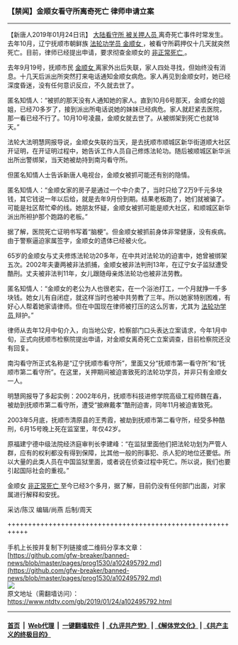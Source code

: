 ### 【禁闻】金顺女看守所离奇死亡 律师申请立案
------------------------

<div class="post_content">
 <p>
  【新唐人2019年01月24日讯】
  <a href="https://www.ntdtv.com/gb/大陆看守所.htm">
   大陆看守所
  </a>
  <a href="https://www.ntdtv.com/gb/被关押人员.htm">
   被关押人员
  </a>
  离奇死亡事件时常发生。去年10月，辽宁抚顺市朝鲜族
  <a href="https://www.ntdtv.com/gb/法轮功学员.htm">
   法轮功学员
  </a>
  <a href="https://www.ntdtv.com/gb/金顺女.htm">
   金顺女
  </a>
  ，被看守所羁押仅十几天就突然死亡。目前，律师已经提出申请，要求彻查金顺女的
  <a href="https://www.ntdtv.com/gb/非正常死亡.htm">
   非正常死亡
  </a>
  。
 </p>
 <p>
  去年9月19号，抚顺市民
  <a href="https://www.ntdtv.com/gb/金顺女.htm">
   金顺女
  </a>
  离家外出后失联，家人四处寻找，但始终没有消息。十几天后派出所突然打来电话通知金顺女病危。家人再见到金顺女时，她已经深度昏迷，没有任何意识反应，不久就去世了。
 </p>
 <p>
  匿名知情人：“被抓的那天没有人通知她的家人。直到10月6号那天，金顺女的姐姐，已经70多岁了，接到派出所电话说她的妹妹已经病危。家人就赶紧去医院，那一看已经不行了。10月10号凌晨，金顺女就去世了。从被绑架到死亡也就18天。”
 </p>
 <p>
  法轮大法明慧网报导说，金顺女失联的当天，是去抚顺市顺城区新华街道顺大社区开证明，在开证明过程中，她告诉工作人员自己修炼法轮功。随后被顺城区新华派出所出警绑架，当天她被劫持到南沟看守所。
 </p>
 <p>
  但匿名知情人士告诉新唐人电视台，金顺女被抓可能还有别的隐情。
 </p>
 <p>
  匿名知情人：“金顺女家的房子是通过一个中介卖了，当时只给了2万9千元多块钱，其它钱说一年以后给，就是去年9月份到期。结果老板跑了，她们就被骗了。可能是社区帮忙牵的线。她朋友怀疑，金顺女被抓可能是顺大社区，和顺城区新华派出所袒护那个跑路的老板。”
 </p>
 <p>
  据了解，医院死亡证明书写着“脑梗”。但金顺女被抓前身体非常健康，没有疾病。由于警察逼迫家属签字，金顺女的遗体已经被火化。
 </p>
 <p>
  65岁的金顺女与丈夫修炼法轮功20多年，在中共对法轮功的迫害中，她曾被绑架五次。2002年夫妻两被非法抓捕，金顺女被非法判刑13年，在辽宁女子监狱遭受酷刑。丈夫被非法判11年，女儿跟随母亲炼法轮功也被非法劳教。
 </p>
 <p>
  匿名知情人：“金顺女的老公为人也很老实，在一个浴池打工，一个月就挣一千多块钱。她女儿有自闭症，就这样当时也被中共劳教了三年。所以她家特别困难，有好心人帮着她家请律师。但在中国现在律师被打压的这么厉害，尤其为
  <a href="https://www.ntdtv.com/gb/法轮功学员.htm">
   法轮功学员
  </a>
  辩护。”
 </p>
 <p>
  律师从去年12月中旬介入，向当地公安，检察部门口头表达立案请求，今年1月中旬，正式向抚顺市检察院提出申请，对金顺女离奇死亡立案调查，目前检察院还没有回复。
 </p>
 <p>
  南沟看守所正式名称是“辽宁抚顺市看守所”，里面又分“抚顺市第一看守所”和“抚顺市第二看守所”。在这里，关押期间被迫害致死的法轮功学员，并非只有金顺女一人。
 </p>
 <p>
  明慧网报导了多起实例：2002年6月，抚顺市科技进修学院高级工程师魏在鑫，被劫到抚顺市第二看守所，遭受“披麻戴孝”酷刑迫害，同年11月被迫害致死。
 </p>
 <p>
  2003年5月底，抚顺市清原县的王秀霞，被劫到抚顺市第二看守所，经受多种酷刑，6月15号晚上死在监室里，年仅42岁。
 </p>
 <p>
  原福建宁德中级法院经济庭审判长李建峰：“在监狱里面他们把法轮功划为严管人群，应有的权利都没有得到保障，比其他一般的刑事犯、杀人犯的地位还要低。所以大量的此类人员在中国监狱里面，或者说在侦查过程中死亡。所以说，我们也要引起国际社会的重视。”
 </p>
 <p>
  金顺女
  <a href="https://www.ntdtv.com/gb/非正常死亡.htm">
   非正常死亡
  </a>
  至今已经3个多月，据了解，目前仍没有任何部门出面，对家属进行解释和安抚。
 </p>
 <p>
  采访/陈汉 编辑/尚燕 后制/周天
 </p>
 <div class="single_ad">
 </div>
</div>

+++++++++++++++++++++++++++++++++++++++++++++++++++++++++++<br/><br/>
手机上长按并复制下列链接或二维码分享本文章：<br/>
[https://github.com/gfw-breaker/banned-news/blob/master/pages/prog1530/a102495792.md](https://github.com/gfw-breaker/banned-news/blob/master/pages/prog1530/a102495792.md)<br/>
[<img src='https://github.com/gfw-breaker/banned-news/blob/master/pages/prog1530/a102495792.md.png'/>](https://github.com/gfw-breaker/banned-news/blob/master/pages/prog1530/a102495792.md)<br/>
原文地址（需翻墙访问）：https://www.ntdtv.com/gb/2019/01/24/a102495792.html


------------------------
#### [首页](https://github.com/gfw-breaker/banned-news/blob/master/README.md) &nbsp;|&nbsp; [Web代理](https://github.com/labour-camp/helloworld) &nbsp;|&nbsp; [一键翻墙软件](https://github.com/gfw-breaker/nogfw/blob/master/README.md) &nbsp;| [《九评共产党》](https://github.com/gfw-breaker/9ping.md/blob/master/README.md#九评之一评共产党是什么) | [《解体党文化》](https://github.com/gfw-breaker/jtdwh.md/blob/master/README.md) | [《共产主义的终极目的》](https://github.com/gfw-breaker/gczydzjmd.md/blob/master/README.md)

